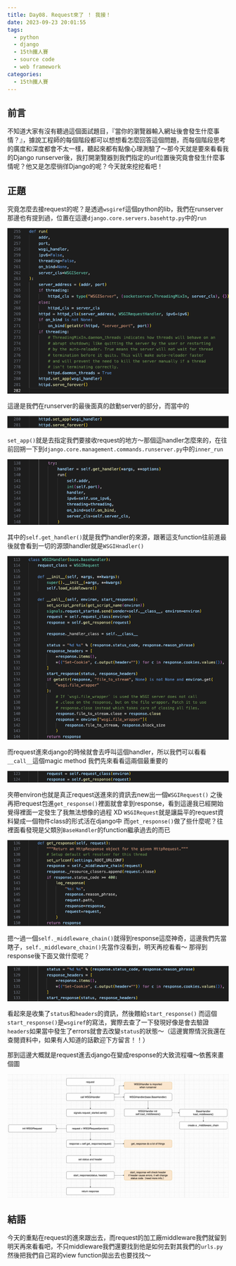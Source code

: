 ```yaml
---
title: Day08. Request來了 ！ 我接！
date: 2023-09-23 20:01:55
tags: 
  - python
  - django
  - 15th鐵人賽
  - source code
  - web framework
categories:
  - 15th鐵人賽
---
```


## 前言
不知道大家有沒有聽過這個面試題目，『當你的瀏覽器輸入網址後會發生什麼事情？』，據說工程師的每個階段都可以想想看怎麼回答這個問題，而每個階段思考的廣度和深度都會不太一樣，聽起來都有點像心理測驗了～那今天就是要來看看我的Django runserver後，我打開瀏覽器到我們指定的url位置後究竟會發生什麼事情呢？他又是怎麼徜徉Django的呢？今天就來挖挖看吧！

## 正題
究竟怎麼去接request的呢？是透過`wsgiref`這個python的lib，我們在runserver那邊也有提到過，位置在這邊`django.core.servers.basehttp.py`中的`run`

![](images/2023-09-23Day08.Request來了！我接！/20162905wYWwYUzPRi.png)

這邊是我們在runserver的最後面真的啟動server的部分，而當中的

![](images/2023-09-23Day08.Request來了！我接！/20162905rCfO7uIMCj.png)

`set_app()`就是去指定我們要接收request的地方～那個這handler怎麼來的，在往前回朔一下到`django.core.management.commands.runserver.py`中的`inner_run`

![](images/2023-09-23Day08.Request來了！我接！/20162905nORFoeMeH6.png)

其中的`self.get_handler()`就是我們handler的來源，跟著這支function往前進最後就會看到一切的源頭handler就是`WSGIHnadler()`

![](images/2023-09-23Day08.Request來了！我接！/20162905oKdiQInJlA.png)

而request進來django的時候就會去呼叫這個handler，所以我們可以看看`__call__`這個magic method
我們先來看看這兩個最重要的

![](images/2023-09-23Day08.Request來了！我接！/20162905Kwkw2JGEAy.png)

夾帶environ也就是真正request送進來的資訊去new出一個`WSGIRequest()`
之後再把request包進`get_response()`裡面就會拿到response，看到這邊我已經開始覺得裡面一定發生了我無法想像的過程 XD
`WSGIRequest`就是讓扁平的request資料變成一個物件class的形式活在django中
而`get_response()`做了些什麼呢？往裡面看發現是父類別`BaseHandler`的function繼承過去的而已

![](images/2023-09-23Day08.Request來了！我接！/20162905YX1rnXFgpl.png)

摁～過一個`self._middleware_chain()`就得到response這麼神奇，這邊我們先當瞎子，`self._middleware_chain()`先當作沒看到，明天再挖看看～
那得到response後下面又做什麼呢？

![](images/2023-09-23Day08.Request來了！我接！/20162905gRQq9D3cWO.png)

看起來是收集了`status`和`headers`的資訊，然後餵給`start_response()`
而這個`start_response()`是`wsgiref`的寫法，實際去查了一下發現好像是會去驗證`headers`如果當中發生了errors就會去改變`status`的狀態～（這邊實際情況我還在查閱資料中，如果有人知道的話歡迎下方留言！！）

那到這邊大概就是request進去django在變成response的大致流程囉～依舊來畫個圖

![](images/2023-09-23Day08.Request來了！我接！/20162905Y3MFWBTBCK.png)

## 結語
今天的重點在request的進來跟出去，而request的加工廠middleware我們就留到明天再來看看吧，不只middleware我們還要找到他是如何去對其我們的`urls.py`然後把我們自己寫的view function拋出去也要找找～
